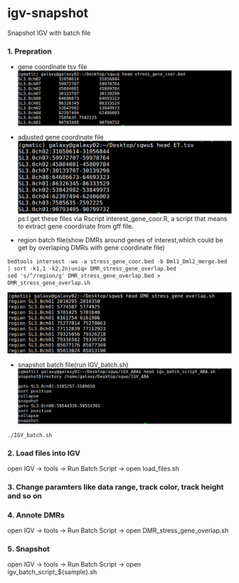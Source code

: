 # igv-snapshot
Snapshot IGV with batch file


### 1. Prepration

* gene coordinate tsv file
![paper](https://github.com/mayupsc/figures_in_ReadMe/blob/master/Selection_008.png)
* adjusted gene coordinate file
![paper](https://github.com/mayupsc/figures_in_ReadMe/blob/master/Selection_011.png)
ps:I get these files via Rscript interest_gene_coor.R, a script that means to extract gene coordinate from gff file.

* region batch file(show DMRs around genes of interest,which could be get by overlaping DMRs with gene coordinate file)
```
bedtools intersect -wa -a stress_gene_coor.bed -b Dml1_Dml2_merge.bed | sort -k1,1 -k2,2n|uniq> DMR_stress_gene_overlap.bed
sed 's/^/region/g' DMR_stress_gene_overlap.bed > DMR_stress_gene_overlap.sh
```
![paper](https://github.com/mayupsc/figures_in_ReadMe/blob/master/Selection_010.png)

* snapshot batch file(run IGV_batch.sh)
![paper](https://github.com/mayupsc/figures_in_ReadMe/blob/master/Selection_012.png)
```
./IGV_batch.sh
```


### 2. Load files into IGV
open IGV -> tools -> Run Batch Script -> open load_files.sh

### 3. Change paramters like data range, track color, track height and so on

### 4. Annote DMRs
open IGV -> tools -> Run Batch Script -> open DMR_stress_gene_overlap.sh

### 5. Snapshot
open IGV -> tools -> Run Batch Script -> open igv_batch_script_${sample}.sh

